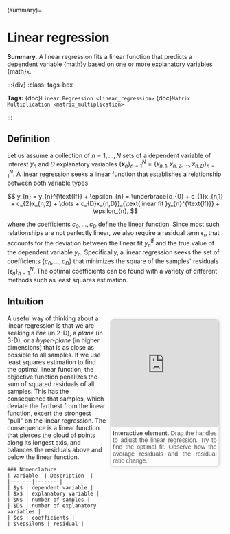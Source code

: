 (summary)=

# Linear regression

**Summary.** A linear regression fits a linear function that predicts a dependent variable {math}`y` based on one or more explanatory variables {math}`x`. 

:::{div}
:class: tags-box

**Tags:**
<span class="tag-pill">{doc}`Linear Regression <linear_regression>`</span>
<span class="tag-pill">{doc}`Matrix Multiplication <matrix_multiplication>`</span>

:::

## Definition

Let us assume a collection of $n=1,\dots,N$ sets of a dependent variable of interest $y_{n}$ and $D$ explanatory variables $\{\boldsymbol{x}_{n}\}_{n=1}^{N}=\{x_{n,1},x_{n,2},\dots,x_{n,D}\}_{n=1}^{N}$. A linear regression seeks a linear function that establishes a relationship between both variable types

$$
y_{n} = y_{n}^{\text{lf}} + \epsilon_{n} = \underbrace{c_{0} + c_{1}x_{n,1} + c_{2}x_{n,2} + \dots + c_{D}x_{n,D}}_{\text{linear fit }y_{n}^{\text{lf}}} + \epsilon_{n},
$$

where the coefficients ${c_{0},\dots,c_{D}}$ define the linear function. Since most such relationships are not perfectly linear, we also require a residual term $\epsilon_{n}$ that accounts for the deviation between the linear fit $y_{n}^{\text{lf}}$ and the true value of the dependent variable $y_{n}$. Specifically, a linear regression seeks the set of coefficients $\{c_{0},\dots,c_{D}\}$ that minimizes the square of the samples' residuals $\{\epsilon_{n}\}_{n=1}^{N}$. The optimal coefficients can be found with a variety of different methods such as least squares estimation.

## Intuition

<div style="float: right; width: 50%; margin: 10px; border: 1px solid #ccc; border-radius: 8px; box-shadow: 2px 2px 10px rgba(0, 0, 0, 0.1);">
    <iframe src="https://maxramgraber.github.io/MASTER/main/_static/elements/linear_regression.html" style="width: 100%; aspect-ratio: 1 / 1; border: none; border-radius: 8px;"></iframe>
    <div style="text-align: justify; padding: 5px; font-size: 14px; font-family: Arial, sans-serif; color: #555;">
        <strong>Interactive element.</strong> Drag the handles to adjust the linear regression. Try to find the optimal fit. Observe how the average residuals and the residual ratio change.
    </div>
</div>

A useful way of thinking about a linear regression is that we are seeking a *line* (in 2-D), a *plane* (in 3-D), or a *hyper-plane* (in higher dimensions) that is as close as possible to all samples. If we use least squares estimation to find the optimal linear function, the objective function penalizes the sum of squared residuals of all samples. This has the consequence that samples, which deviate the farthest from the linear function, excert the strongest "pull" on the linear regression. The consequence is a linear function that pierces the cloud of points along its longest axis, and balances the residuals above and below the linear function.

```{div} sticky-variable-table
### Nomenclature
| Variable  | Description  |
|-------|--------|
| $y$ | dependent variable |
| $x$ | explanatory variable |
| $N$ | number of samples |
| $D$ | number of explanatory variables |
| $c$ | coefficients |
| $\epsilon$ | residual |
```